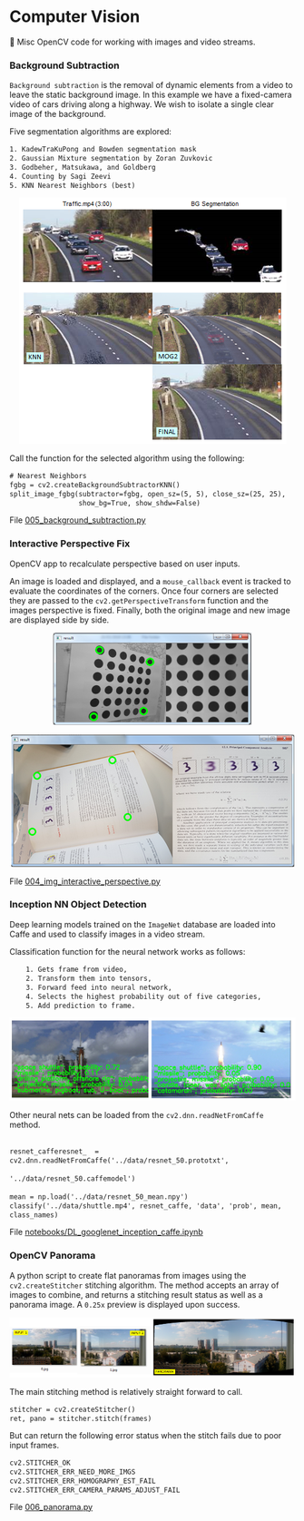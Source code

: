 # Computer Vision
:mount_fuji:  Misc OpenCV code for working with images and video streams.

### Background Subtraction

`Background subtraction` is the removal of dynamic elements from a  video to leave the static
background image. In this example we have a fixed-camera video of cars
driving along a highway. We wish to isolate a single clear image of the
background.

Five segmentation algorithms are explored:

    1. KadewTraKuPong and Bowden segmentation mask
    2. Gaussian Mixture segmentation by Zoran Zuvkovic
    3. Godbeher, Matsukawa, and Goldberg
    4. Counting by Sagi Zeevi
    5. KNN Nearest Neighbors (best)

<p align="center">
  <img src="figures/Background_subtraction_2.PNG">
</p>

Call the function for the selected algorithm using the following:

```
# Nearest Neighbors
fgbg = cv2.createBackgroundSubtractorKNN()
split_image_fgbg(subtractor=fgbg, open_sz=(5, 5), close_sz=(25, 25),
                 show_bg=True, show_shdw=False)
```

File [005_background_subtraction.py](005_background_subtraction.py)

</p>

### Interactive Perspective Fix

OpenCV app to recalculate perspective based on user inputs.

An image is loaded and displayed, and a `mouse_callback` event is
tracked to evaluate the coordinates of the corners. Once four corners
are selected they are passed to the `cv2.getPerspectiveTransform`
function and the images perspective is fixed. Finally, both the
original image and new image are displayed side by side.

<p align="center">
  <img width="350" height="163" src="figures/004_img_interactive_perspective_fix.PNG">
</p>
<p align="center">
  <img src="figures/Camera_to_scanned_perspective.png">
</p>

File [004_img_interactive_perspective.py](004_img_interactive_perspective.py)

</p>

### Inception NN Object Detection

Deep learning models trained on the `ImageNet` database
are loaded into Caffe and used to classify images in a video stream.

Classification function for the neural network works as follows:

        1. Gets frame from video,
        2. Transform them into tensors,
        3. Forward feed into neural network,
        4. Selects the highest probability out of five categories,
        5. Add prediction to frame.

<p align="center">
  <img src="figures/Realtime_object_detection_RESNET.PNG">
</p>
<p></p>

Other neural nets can be loaded from the `cv2.dnn.readNetFromCaffe` method.

```

resnet_cafferesnet_  = cv2.dnn.readNetFromCaffe('../data/resnet_50.prototxt',
                                           '../data/resnet_50.caffemodel')

mean = np.load('../data/resnet_50_mean.npy')
classify('../data/shuttle.mp4', resnet_caffe, 'data', 'prob', mean, class_names)
```


File [notebooks/DL_googlenet_inception_caffe.ipynb](notebooks/DL_googlenet_inception_caffe.ipynb)

</p>

### OpenCV Panorama

A python script to create flat panoramas from images using the
`cv2.createStitcher` stitching algorithm. The method accepts an array
of images to combine, and returns a stitching result status as well
as a panorama image. A `0.25x` preview is displayed upon success.

<p align="center">
  <img src="figures/panorama_preview_2.PNG">
</p>

The main stitching method is relatively straight forward to call.

```
stitcher = cv2.createStitcher()
ret, pano = stitcher.stitch(frames)
```

But can return the following error status when the stitch fails due to
poor input frames.

    cv2.STITCHER_OK
    cv2.STITCHER_ERR_NEED_MORE_IMGS
    cv2.STITCHER_ERR_HOMOGRAPHY_EST_FAIL
    cv2.STITCHER_ERR_CAMERA_PARAMS_ADJUST_FAIL

File [006_panorama.py](006_panorama.py)

</p>
